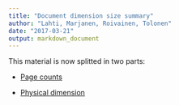 ```yaml
---
title: "Document dimension size summary"
author: "Lahti, Marjanen, Roivainen, Tolonen"
date: "2017-03-21"
output: markdown_document
---
```


This material is now splitted in two parts:

  * [Page counts](pagecount.md)

  * [Physical dimension](dimension.md)


